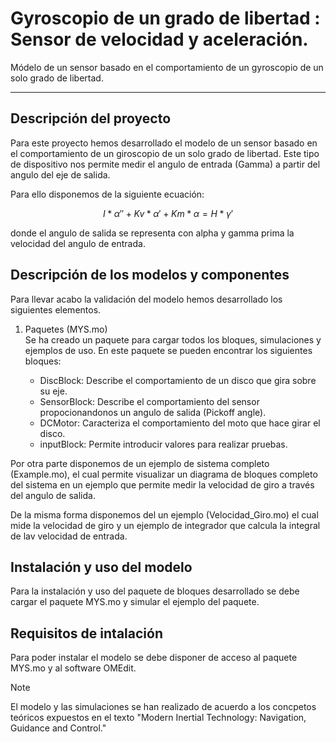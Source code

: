 # **Gyroscopio de un grado de libertad** : Sensor de velocidad y aceleración.

Módelo de un sensor basado en el comportamiento de un gyroscopio de un solo grado de libertad.

---

## Descripción del proyecto
Para este proyecto hemos desarrollado el modelo de un sensor basado en el comportamiento de un giroscopio de un solo grado de libertad. Este tipo de dispositivo nos permite medir el angulo de entrada (Gamma) a partir del angulo del eje de salida.   

Para ello disponemos de la siguiente ecuación: 

$$ I*\alpha'' + Kv*\alpha' + Km*\alpha = H*\gamma'$$

donde el angulo de salida se representa con alpha y gamma prima la velocidad del angulo de entrada.

## Descripción de los modelos y componentes
Para llevar acabo la validación del modelo hemos desarrollado los siguientes elementos.

1. Paquetes (MYS.mo)\
Se ha creado un paquete para cargar todos los bloques, simulaciones y ejemplos de uso. 
En este paquete se pueden encontrar los siguientes bloques:

    - DiscBlock: Describe el comportamiento de un disco que gira sobre su eje.
    - SensorBlock: Describe el comportamiento del sensor propocionandonos un angulo de salida (Pickoff angle).    
    - DCMotor: Caracteriza el comportamiento del moto que hace girar el disco.
    - inputBlock: Permite introducir valores para realizar pruebas.

Por otra parte disponemos de un ejemplo de sistema completo (Example.mo), el cual permite visualizar un diagrama de bloques completo del sistema en un ejemplo que permite medir la velocidad de giro a través del angulo de salida.

De la misma forma disponemos del un ejemplo (Velocidad_Giro.mo) el cual mide la velocidad de giro y un ejemplo de integrador que calcula la integral de lav velocidad de entrada.

## Instalación y uso del modelo
Para la instalación y uso del paquete de bloques desarrollado se debe cargar el paquete MYS.mo y simular el ejemplo del paquete.

##  Requisitos de intalación
Para poder instalar el modelo se debe disponer de acceso al paquete MYS.mo y al software OMEdit.

> [!NOTE]
> El modelo y las simulaciones se han realizado de acuerdo a los concpetos teóricos expuestos en el texto "Modern Inertial Technology: Navigation, Guidance and Control."
